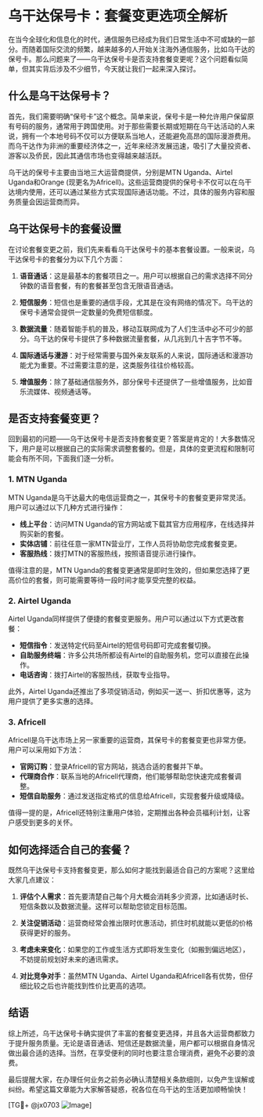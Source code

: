 # 乌干达保号卡：套餐变更选项全解析

在当今全球化和信息化的时代，通信服务已经成为我们日常生活中不可或缺的一部分。而随着国际交流的频繁，越来越多的人开始关注海外通信服务，比如乌干达的保号卡。那么问题来了——乌干达保号卡是否支持套餐变更呢？这个问题看似简单，但其实背后涉及不少细节，今天就让我们一起来深入探讨。

## 什么是乌干达保号卡？

首先，我们需要明确“保号卡”这个概念。简单来说，保号卡是一种允许用户保留原有号码的服务，通常用于跨国使用。对于那些需要长期或短期在乌干达活动的人来说，拥有一个本地号码不仅可以方便联系当地人，还能避免高昂的国际漫游费用。而乌干达作为非洲的重要经济体之一，近年来经济发展迅速，吸引了大量投资者、游客以及侨民，因此其通信市场也变得越来越活跃。

乌干达的保号卡主要由当地三大运营商提供，分别是MTN Uganda、Airtel Uganda和Orange (现更名为Africell)。这些运营商提供的保号卡不仅可以在乌干达境内使用，还可以通过某些方式实现国际通话功能。不过，具体的服务内容和服务质量会因运营商而异。

## 乌干达保号卡的套餐设置

在讨论套餐变更之前，我们先来看看乌干达保号卡的基本套餐设置。一般来说，乌干达保号卡的套餐分为以下几个方面：

1. **语音通话**：这是最基本的套餐项目之一。用户可以根据自己的需求选择不同分钟数的语音套餐，有的套餐甚至包含无限语音通话。
   
2. **短信服务**：短信也是重要的通信手段，尤其是在没有网络的情况下。乌干达的保号卡通常会提供一定数量的免费短信额度。

3. **数据流量**：随着智能手机的普及，移动互联网成为了人们生活中必不可少的部分。乌干达的保号卡提供了多种数据流量套餐，从几兆到几十吉字节不等。

4. **国际通话与漫游**：对于经常需要与国外亲友联系的人来说，国际通话和漫游功能尤为重要。不过需要注意的是，这类服务往往价格较高。

5. **增值服务**：除了基础通信服务外，部分保号卡还提供了一些增值服务，比如音乐流媒体、视频通话等。

## 是否支持套餐变更？

回到最初的问题——乌干达保号卡是否支持套餐变更？答案是肯定的！大多数情况下，用户是可以根据自己的实际需求调整套餐的。但是，具体的变更流程和限制可能会有所不同，下面我们逐一分析。

### 1. MTN Uganda
MTN Uganda是乌干达最大的电信运营商之一，其保号卡的套餐变更非常灵活。用户可以通过以下几种方式进行操作：
- **线上平台**：访问MTN Uganda的官方网站或下载其官方应用程序，在线选择并购买新的套餐。
- **实体店铺**：前往任意一家MTN营业厅，工作人员将协助您完成套餐变更。
- **客服热线**：拨打MTN的客服热线，按照语音提示进行操作。

值得注意的是，MTN Uganda的套餐变更通常是即时生效的，但如果您选择了更高价位的套餐，则可能需要等待一段时间才能享受完整的权益。

### 2. Airtel Uganda
Airtel Uganda同样提供了便捷的套餐变更服务。用户可以通过以下方式更改套餐：
- **短信指令**：发送特定代码至Airtel的短信号码即可完成套餐切换。
- **自助服务终端**：许多公共场所都设有Airtel的自助服务机，您可以直接在此操作。
- **电话咨询**：拨打Airtel的客服热线，获取专业指导。

此外，Airtel Uganda还推出了多项促销活动，例如买一送一、折扣优惠等，这为用户提供了更多实惠的选择。

### 3. Africell
Africell是乌干达市场上另一家重要的运营商，其保号卡的套餐变更也非常方便。用户可以采用如下方法：
- **官网订购**：登录Africell的官方网站，挑选合适的套餐并下单。
- **代理商合作**：联系当地的Africell代理商，他们能够帮助您快速完成套餐调整。
- **短信自助服务**：通过发送指定格式的信息给Africell，实现套餐升级或降级。

值得一提的是，Africell还特别注重用户体验，定期推出各种会员福利计划，让客户感受到更多的关怀。

## 如何选择适合自己的套餐？

既然乌干达保号卡支持套餐变更，那么如何才能找到最适合自己的方案呢？这里给大家几点建议：

1. **评估个人需求**：首先要清楚自己每个月大概会消耗多少资源，比如通话时长、短信条数以及数据流量。这样可以帮助您锁定目标范围。

2. **关注促销活动**：运营商经常会推出限时优惠活动，抓住时机就能以更低的价格获得更好的服务。

3. **考虑未来变化**：如果您的工作或生活方式即将发生变化（如搬到偏远地区），不妨提前规划好未来的通讯需求。

4. **对比竞争对手**：虽然MTN Uganda、Airtel Uganda和Africell各有优势，但仔细比较之后也许能找到性价比更高的选项。

## 结语

综上所述，乌干达保号卡确实提供了丰富的套餐变更选择，并且各大运营商都致力于提升服务质量。无论是语音通话、短信还是数据流量，用户都可以根据自身情况做出最合适的选择。当然，在享受便利的同时也要注意合理消费，避免不必要的浪费。

最后提醒大家，在办理任何业务之前务必确认清楚相关条款细则，以免产生误解或纠纷。希望这篇文章能为大家解答疑惑，祝各位在乌干达的生活更加顺畅愉快！

[TG💪+ @jx0703 ![Image](https://github.com/user-attachments/assets/dbca1d08-cadb-493c-b0ec-ad6f7a83f270)]